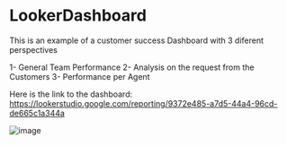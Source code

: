 # LookerDashboard

This is an example of a customer success Dashboard with 3 diferent perspectives

  1- General Team Performance
  2- Analysis on the request from the Customers
  3- Performance per Agent

Here is the link to the dashboard: https://lookerstudio.google.com/reporting/9372e485-a7d5-44a4-96cd-de665c1a344a

![image](https://user-images.githubusercontent.com/51875474/228607146-52c69ac4-061d-47e0-9935-abb085d4c2a5.png)
